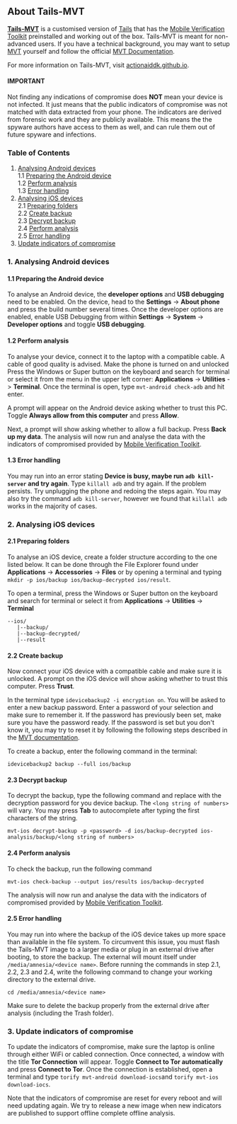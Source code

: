 <link rel="stylesheet" type="text/css" href="/home/user/Downloads/github-markdown-light.css"/>

## About Tails-MVT

[**Tails-MVT**](https://github.com/ztychr/tails) is a customised version of [Tails](https://tails.net/) that has the [Mobile Verification Toolkit](https://github.com/mvt-project/mvt) preinstalled and working out of the box. Tails-MVT is meant for non-advanced users. If you have a technical background, you may want to setup [MVT](https://github.com/mvt-project/mvt) yourself and follow the official [MVT Documentation](https://docs.mvt.re/en/latest/).

For more information on Tails-MVT, visit [actionaiddk.github.io](https://actionaiddk.github.io).

#### **IMPORTANT** ####
Not finding any indications of compromise does **NOT** mean your device is not infected. It just means that the public indicators of compromise was not matched with data extracted from your phone. The indicators are derived from forensic work and they are publicly available. This means the the spyware authors have access to them as well, and can rule them out of future spyware and infections.

### Table of Contents
1. [Analysing Android devices](#android)  
	1.1 [Preparing the Android device](#preparing-android)  
	1.2 [Perform analysis](#perform-android)  	
	1.3 [Error handling](#error-android)
2. [Analysing iOS devices](#ios)  
	2.1 [Preparing folders](#preparing-ios)  	
    2.2 [Create backup](#backup)      
    2.3 [Decrypt backup](#decrypt)      
    2.4 [Perform analysis](#perform-ios)      
    2.5 [Error handling](#error-ios)
3. [Update indicators of compromise](#update)  

### 1. Analysing Android devices <a name="android"></a>

#### 1.1 Preparing the Android device <a name="preparing-android"></a>

To analyse an Android device, the **developer options** and **USB debugging** need to be enabled. On the device, head to the **Settings** -> **About phone** and press the build number several times. Once the developer options are enabled, enable USB Debugging from within **Settings** -> **System** -> **Developer options** and toggle **USB debugging**.

#### 1.2 Perform analysis <a name="perform-android"></a>
To analyse your device, connect it to the laptop with a compatible cable. A cable of good quality is advised. Make the phone is turned on and unlocked Press the Windows or Super button on the keyboard and search for terminal or select it from the menu in the upper left corner: **Applications** -> **Utilities** -> **Terminal**. Once the terminal is open, type `mvt-android check-adb` and hit enter.

A prompt will appear on the Android device asking whether to trust this PC. Toggle **Always allow from this computer** and press **Allow**.

Next, a prompt will show asking whether to allow a full backup. Press **Back up my data**.
The analysis will now run and analyse the data with the indicators of compromised provided by [Mobile Verification Toolkit](https://github.com/mvt-project/mvt).

#### 1.3 Error handling <a name="error-android"></a>
You may run into an error stating **Device is busy, maybe run `adb kill-server` and try again**. Type `killall adb` and try again. If the problem persists. Try unplugging the phone and redoing the steps again. You may also try the command `adb kill-server`, however we found that `killall adb` works in the majority of cases.

### 2. Analysing iOS devices <a name="ios"></a>

#### 2.1 Preparing folders <a name="preparing-ios"></a>
To analyse an iOS device, create a folder structure according to the one listed below. It can be done through the File Explorer found under **Applications** -> **Accessories** -> **Files** or by opening a terminal and typing `mkdir -p ios/backup ios/backup-decrypted ios/result`.

To open a terminal, press the Windows or Super button on the keyboard and search for terminal or select it from **Applications** -> **Utilities** -> **Terminal**

```
--ios/
   |--backup/
   |--backup-decrypted/
   |--result
```

#### 2.2 Create backup <a name="backup"></a>
Now connect your iOS device with a compatible cable and make sure it is unlocked. A prompt on the iOS device will show asking whether to trust this computer. Press **Trust**.

In the terminal type `idevicebackup2 -i encryption on`. You will be asked to enter a new backup password. Enter a password of your selection and make sure to remember it. If the password has previously been set, make sure you have the password ready. If the password is set but you don't know it, you may try to reset it by following the following steps described in the [MVT documentation](https://docs.mvt.re/en/latest/ios/backup/libimobiledevice/).

To create a backup, enter the following command in the terminal:

`idevicebackup2 backup --full ios/backup`

#### 2.3 Decrypt backup <a name="decrypt"></a>
To decrypt the backup, type the following command and replace <password> with the decryption password for you device backup. The `<long string of numbers>` will vary. You may press **Tab** to autocomplete after typing the first characters of the string.
  
`mvt-ios decrypt-backup -p <password> -d ios/backup-decrypted ios-analysis/backup/<long string of numbers>`

#### 2.4 Perform analysis <a name="perform-ios"></a>
 To check the backup, run the following command
  
 `mvt-ios check-backup --output ios/results ios/backup-decrypted`

The analysis will now run and analyse the data with the indicators of compromised provided by [Mobile Verification Toolkit](https://github.com/mvt-project/mvt).

#### 2.5 Error handling <a name="error-ios"></a>
You may run into where the backup of the iOS device takes up more space than available in the file system. To circumvent this issue, you must flash the Tails-MVT image to a larger media or plug in an external drive after booting, to store the backup. The external will mount itself under `/media/amnesia/<device name>`. Before running the commands in step 2.1, 2.2, 2.3 and 2.4, write the following command to change your working directory to the external drive.

```
cd /media/amnesia/<device name>
```

Make sure to delete the backup properly from the external drive after analysis (including the Trash folder).


### 3. Update indicators of compromise
To update the indicators of compromise, make sure the laptop is online through either WiFi or cabled connection. Once connected, a window with the title **Tor Connection** will appear. Toggle **Connect to Tor automatically** and press **Connect to Tor**. Once the connection is established, open a terminal and type `torify mvt-android download-iocs`and `torify mvt-ios download-iocs`.

Note that the indicators of compromise are reset for every reboot and will need updating again. We try to release a new image when new indicators are published to support offline complete offline analysis.